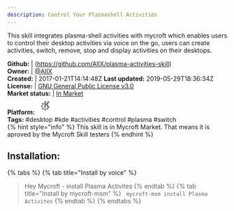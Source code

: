 ```yaml
---
description: Control Your Plasmashell Activities
---
```

This skill integrates plasma-shell activities with mycroft which enables users to control their desktop activities via voice on the go, users can create activities, switch, remove, stop and display activities on their desktops.

**Github:** | (https://github.com/AIIX/plasma-activities-skill)  
**Owner:** | [@AIIX](https://github.com/AIIX)  
**Created:** | 2017-01-21T14:14:48Z  **Last updated:** 2019-05-29T18:36:34Z  
**License:** | [GNU General Public License v3.0](https://api.github.com/licenses/gpl-3.0)  
**Market status:** | [In Market](https://market.mycroft.ai/skill/plasma-activities-skill)  
**Platform:**   ![](.gitbook/assets/kde.png)   
**Tags:** \#desktop \#kde \#activities \#control \#plasma \#switch   
{% hint style="info" %}
This skill is in Mycroft Market. That means it is aproved by the Mycroft Skill testers
{% endhint %}
    
## Installation:  
{% tabs %}
{% tab title="Install by voice" %}
> Hey Mycroft - install Plasma Activites
{% endtab %}
  {% tab title="Install by mycroft-msm" %}
``` mycroft-msm install Plasma Activites```
{% endtab %}
  {% endtabs %}
  